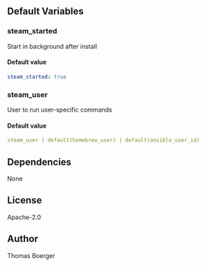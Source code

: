 
## Default Variables

### steam_started

Start in background after install

#### Default value

```yaml
steam_started: true
```

### steam_user

User to run user-specific commands

#### Default value

```yaml
steam_user | default(homebrew_user) | default(ansible_user_id)
```
## Dependencies

None

## License

Apache-2.0

## Author

Thomas Boerger
